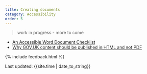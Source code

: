 ```yaml
---
title: Creating documents
category: Accessibility
order: 5
---
```


<blockquote class="red"><p>work in progress - more to come</p></blockquote>

- [An Accessible Word Document Checklist](https://www.abrightclearweb.com/accessible-word-document-checklist/)
- [Why GOV.UK content should be published in HTML and not PDF](https://gds.blog.gov.uk/2018/07/16/why-gov-uk-content-should-be-published-in-html-and-not-pdf/)

{% include feedback.html %}
<div>Last updated: {{site.time | date_to_string}}</div>
